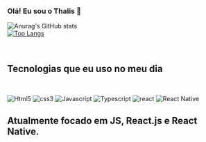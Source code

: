 ### Olá! Eu sou o Thalis 👋

![Anurag's GitHub stats](https://github-readme-stats.vercel.app/api?username=ThalisMontelongo&show_icons=true&theme=tokyonight) 
<a href="https://github.com/ThalisMontelongo/github-readme-stats"></a></a> <br>
[![Top Langs](https://github-readme-stats.vercel.app/api/top-langs/?username=ThalisMontelongo&hide=javascript,html)](https://github.com/ThalisMontelongo/github-readme-stats)

<br>

## Tecnologias que eu uso no meu dia 
<br>

![Html5](https://img.shields.io/badge/HTML5-E34F26?style=for-the-badge&logo=html5&logoColor=white)
![css3](https://img.shields.io/badge/CSS3-1572B6?style=for-the-badge&logo=css3&logoColor=white)
![Javascript](https://img.shields.io/badge/JavaScript-F7DF1E?style=for-the-badge&logo=javascript&logoColor=black)
![Typescript](https://img.shields.io/badge/TypeScript-007ACC?style=for-the-badge&logo=typescript&logoColor=white)
![react](https://img.shields.io/badge/React-20232A?style=for-the-badge&logo=react&logoColor=61DAFB)
![React Native](https://img.shields.io/badge/React_Native-20232A?style=for-the-badge&logo=react&logoColor=61DAFB)

## Atualmente focado em JS, React.js e React Native.






